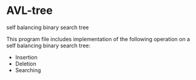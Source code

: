 # AVL-tree
self balancing binary search tree

This program file includes implementation of the following operation on a self balancing binary search tree:
* Insertion
* Deletion
* Searching
